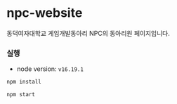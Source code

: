 # npc-website
동덕여자대학교 게임개발동아리 NPC의 동아리원 페이지입니다.

### 실행
- node version: `v16.19.1`

```bash
npm install
```

```bash
npm start
```
